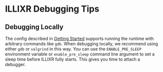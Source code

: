 # ILLIXR Debugging Tips

## Debugging Locally

The config described in [Getting Started][10] supports running the runtime with
arbitrary commands like `gdb`.
When debugging locally, we recommend using either `gdb` or `valgrind` in this way.
You can use the `ENABLE_PRE_SLEEP` environment variable or `enable_pre_sleep` command line argument to set a sleep time
before ILLIXR fully starts. This gives you time to attach a debugger.

[//]: # (- Internal -)

[10]:   ../getting_started.md
